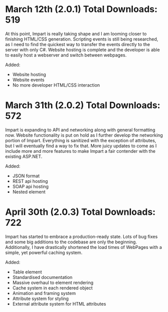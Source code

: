 # March 12th (2.0.1) Total Downloads: 519
At this point, Impart is really taking shape and I am looming closer to finishing HTML/CSS generation. Scripting events is still being researched, as I need to find the quickest way to transfer the events directly to the server with only C#. Website hosting is complete and the developer is able to easily host a webserver and switch between webpages.

Added:
<ul>
  <li>Website hosting</li>
  <li>Website events</li>
  <li>No more developer HTML/CSS interaction</li>
</ul>

# March 31th (2.0.2) Total Downloads: 572
Impart is expanding to API and networking along with general formatting now. Website functionality is put on hold as I further develop the networking portion of Impart. Everything is sanitized with the exception of attributes, but I will eventually find a way to fix that. More juicy updates to come as I include more and more features to make Impart a fair contender with the existing ASP.NET.

Added:
<ul>
	<li>JSON format</li>
	<li>REST api hosting</li>
	<li>SOAP api hosting</li>
	<li>Nested element</li>
</ul>

# April 30th (2.0.3) Total Downloads: 722
Impart has started to embrace a production-ready state. Lots of bug fixes and some big additions to the codebase are only the beginning. Additionally, I have drastically shortened the load times of WebPages with a simple, yet powerful caching system.

Added:
<ul>
	<li>Table element</li>
	<li>Standardised documentation</li>
	<li>Massive overhaul to element rendering</li>
	<li>Cache system in each rendered object</li>
	<li>Animation and framing system</li>
	<li>Attribute system for styling</li>
	<li>External attribute system for HTML attributes</li>
</ul>
